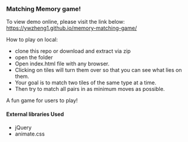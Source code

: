 ### Matching Memory game!

To view demo online, please visit the link below:  
https://ywzheng1.github.io/memory-matching-game/


How to play on local:   
- clone this repo or download and extract via zip
- open the folder
- Open index.html file with any browser.
- Clicking on tiles will turn them over so that you can see what lies on them.
- Your goal is to match two tiles of the same type at a time.
- Then try to match all pairs in as minimum moves as possible.



A fun game for users to play!

#### External libraries Used
- jQuery  
- animate.css
